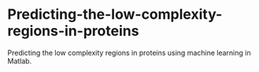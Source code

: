 # Predicting-the-low-complexity-regions-in-proteins
Predicting the low complexity regions in proteins using machine learning in Matlab.
